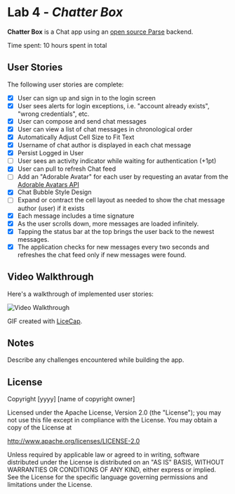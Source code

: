 # Lab 4 - *Chatter Box*

**Chatter Box** is a Chat app using an [open source Parse](http://parseplatform.org/) backend.

Time spent: 10 hours spent in total

## User Stories

The following user stories are complete:

- [x] User can sign up and sign in to the login screen
- [x] User sees alerts for login exceptions, i.e. "account already exists", "wrong credentials", etc.
- [x] User can compose and send chat messages
- [x] User can view a list of chat messages in chronological order
- [x] Automatically Adjust Cell Size to Fit Text
- [x] Username of chat author is displayed in each chat message
- [x] Persist Logged in User
- [ ] User sees an activity indicator while waiting for authentication (+1pt)
- [x] User can pull to refresh Chat feed
- [ ] Add an "Adorable Avatar" for each user by requesting an avatar from the [Adorable Avatars API](https://github.com/adorableio/avatars-api)
- [x] Chat Bubble Style Design
- [ ] Expand or contract the cell layout as needed to show the chat message author (user) if it exists
- [x] Each message includes a time signature
- [x] As the user scrolls down, more messages are loaded infinitely. 
- [x] Tapping the status bar at the top brings the user back to the newest messages.
- [x] The application checks for new messages every two seconds and refreshes the chat feed only if new messages were found.

## Video Walkthrough

Here's a walkthrough of implemented user stories:

![Video Walkthrough](https://i.imgur.com/4bF8aNE.gifv)

GIF created with [LiceCap](http://www.cockos.com/licecap/).

## Notes

Describe any challenges encountered while building the app.

## License

Copyright [yyyy] [name of copyright owner]

Licensed under the Apache License, Version 2.0 (the "License");
you may not use this file except in compliance with the License.
You may obtain a copy of the License at

http://www.apache.org/licenses/LICENSE-2.0

Unless required by applicable law or agreed to in writing, software
distributed under the License is distributed on an "AS IS" BASIS,
WITHOUT WARRANTIES OR CONDITIONS OF ANY KIND, either express or implied.
See the License for the specific language governing permissions and
limitations under the License.

